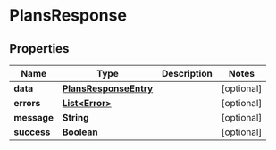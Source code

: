 # PlansResponse

## Properties

| Name        | Type                                            | Description | Notes      |
| ----------- | ----------------------------------------------- | ----------- | ---------- |
| **data**    | [**PlansResponseEntry**](PlansResponseEntry.md) |             | [optional] |
| **errors**  | [**List&lt;Error&gt;**](Error.md)               |             | [optional] |
| **message** | **String**                                      |             | [optional] |
| **success** | **Boolean**                                     |             | [optional] |

